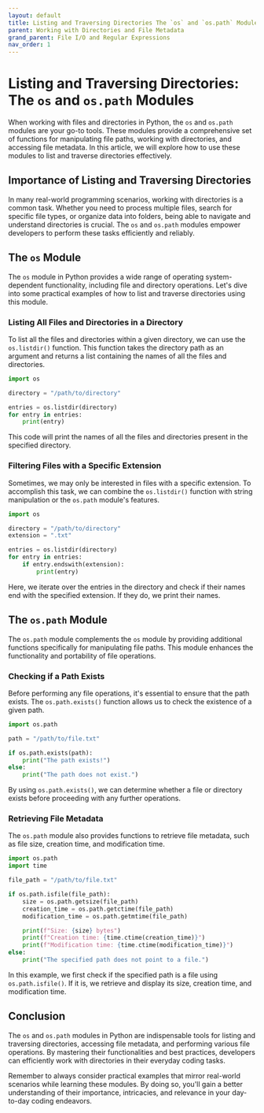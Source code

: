 ```yaml
---
layout: default
title: Listing and Traversing Directories The `os` and `os.path` Modules
parent: Working with Directories and File Metadata
grand_parent: File I/O and Regular Expressions
nav_order: 1
---
```

# Listing and Traversing Directories: The `os` and `os.path` Modules

When working with files and directories in Python, the `os` and `os.path` modules are your go-to tools. These modules provide a comprehensive set of functions for manipulating file paths, working with directories, and accessing file metadata. In this article, we will explore how to use these modules to list and traverse directories effectively.

## Importance of Listing and Traversing Directories

In many real-world programming scenarios, working with directories is a common task. Whether you need to process multiple files, search for specific file types, or organize data into folders, being able to navigate and understand directories is crucial. The `os` and `os.path` modules empower developers to perform these tasks efficiently and reliably.

## The `os` Module

The `os` module in Python provides a wide range of operating system-dependent functionality, including file and directory operations. Let's dive into some practical examples of how to list and traverse directories using this module.

### Listing All Files and Directories in a Directory

To list all the files and directories within a given directory, we can use the `os.listdir()` function. This function takes the directory path as an argument and returns a list containing the names of all the files and directories.

```python
import os

directory = "/path/to/directory"

entries = os.listdir(directory)
for entry in entries:
    print(entry)
```

This code will print the names of all the files and directories present in the specified directory.

### Filtering Files with a Specific Extension

Sometimes, we may only be interested in files with a specific extension. To accomplish this task, we can combine the `os.listdir()` function with string manipulation or the `os.path` module's features.

```python
import os

directory = "/path/to/directory"
extension = ".txt"

entries = os.listdir(directory)
for entry in entries:
    if entry.endswith(extension):
        print(entry)
```

Here, we iterate over the entries in the directory and check if their names end with the specified extension. If they do, we print their names.

## The `os.path` Module

The `os.path` module complements the `os` module by providing additional functions specifically for manipulating file paths. This module enhances the functionality and portability of file operations.

### Checking if a Path Exists

Before performing any file operations, it's essential to ensure that the path exists. The `os.path.exists()` function allows us to check the existence of a given path.

```python
import os.path

path = "/path/to/file.txt"

if os.path.exists(path):
    print("The path exists!")
else:
    print("The path does not exist.")
```

By using `os.path.exists()`, we can determine whether a file or directory exists before proceeding with any further operations.

### Retrieving File Metadata

The `os.path` module also provides functions to retrieve file metadata, such as file size, creation time, and modification time.

```python
import os.path
import time

file_path = "/path/to/file.txt"

if os.path.isfile(file_path):
    size = os.path.getsize(file_path)
    creation_time = os.path.getctime(file_path)
    modification_time = os.path.getmtime(file_path)

    print(f"Size: {size} bytes")
    print(f"Creation time: {time.ctime(creation_time)}")
    print(f"Modification time: {time.ctime(modification_time)}")
else:
    print("The specified path does not point to a file.")
```

In this example, we first check if the specified path is a file using `os.path.isfile()`. If it is, we retrieve and display its size, creation time, and modification time.

## Conclusion

The `os` and `os.path` modules in Python are indispensable tools for listing and traversing directories, accessing file metadata, and performing various file operations. By mastering their functionalities and best practices, developers can efficiently work with directories in their everyday coding tasks.

Remember to always consider practical examples that mirror real-world scenarios while learning these modules. By doing so, you'll gain a better understanding of their importance, intricacies, and relevance in your day-to-day coding endeavors.